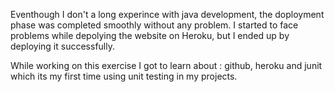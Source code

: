 Eventhough I don't a long experince with java development, the doployment phase was completed smoothly without any problem. I started to face problems while depolying the website on Heroku, but I ended up by deploying it successfully.

While working on this exercise I got to learn about :  github, heroku and junit which its my first time using unit testing in my projects.





